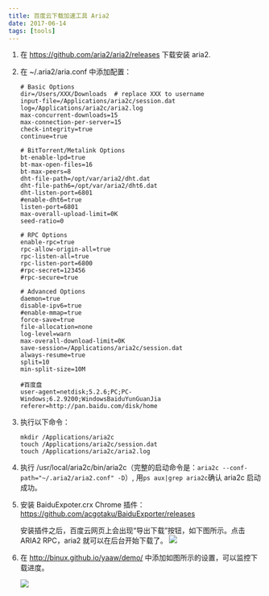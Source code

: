 ```yaml
---
title: 百度云下载加速工具 Aria2
date: 2017-06-14
tags: [tools]
---
```


1. 在 https://github.com/aria2/aria2/releases 下载安装 aria2.
2. 在 ~/.aria2/aria.conf 中添加配置：

	```shell
	# Basic Options
	dir=/Users/XXX/Downloads  # replace XXX to username
	input-file=/Applications/aria2c/session.dat
	log=/Applications/aria2c/aria2.log
	max-concurrent-downloads=15
	max-connection-per-server=15
	check-integrity=true
	continue=true
	
	# BitTorrent/Metalink Options
	bt-enable-lpd=true
	bt-max-open-files=16
	bt-max-peers=8
	dht-file-path=/opt/var/aria2/dht.dat
	dht-file-path6=/opt/var/aria2/dht6.dat
	dht-listen-port=6801
	#enable-dht6=true
	listen-port=6801
	max-overall-upload-limit=0K
	seed-ratio=0
	
	# RPC Options
	enable-rpc=true
	rpc-allow-origin-all=true
	rpc-listen-all=true
	rpc-listen-port=6800
	#rpc-secret=123456
	#rpc-secure=true
	
	# Advanced Options
	daemon=true
	disable-ipv6=true
	#enable-mmap=true
	force-save=true
	file-allocation=none
	log-level=warn
	max-overall-download-limit=0K
	save-session=/Applications/aria2c/session.dat
	always-resume=true
	split=10
	min-split-size=10M
	
	#百度盘
	user-agent=netdisk;5.2.6;PC;PC-Windows;6.2.9200;WindowsBaiduYunGuanJia
	referer=http://pan.baidu.com/disk/home
	```
1. 执行以下命令：

	```
	mkdir /Applications/aria2c
	touch /Applications/aria2c/session.dat
	touch /Applications/aria2c/aria2.log
	```
	
1. 执行 /usr/local/aria2c/bin/aria2c（完整的启动命令是：`aria2c --conf-path="~/.aria2/aria2.conf" -D`）, 用`ps aux|grep aria2c`确认 aria2c 启动成功。
2. 安装 BaiduExpoter.crx Chrome 插件：https://github.com/acgotaku/BaiduExporter/releases
	
	安装插件之后，百度云网页上会出现“导出下载”按钮，如下图所示。点击 ARIA2 RPC，aria2 就可以在后台开始下载了。
	![](https://i.imgsafe.org/132a8da2aa.png)
3. 在 http://binux.github.io/yaaw/demo/ 中添加如图所示的设置，可以监控下载进度。

	![](https://i.imgsafe.org/132a8da2aa.png)